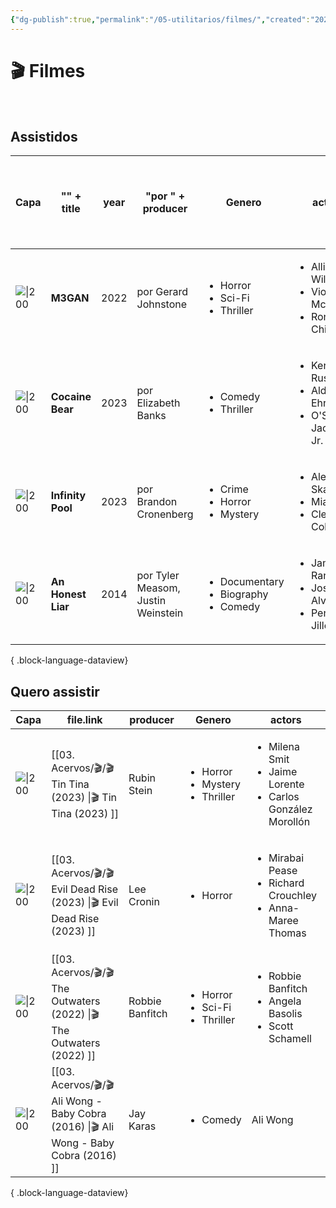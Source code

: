 ```yaml
---
{"dg-publish":true,"permalink":"/05-utilitarios/filmes/","created":"2023-03-15T15:08:44.404-03:00","updated":"2023-03-16T09:15:24.729-03:00"}
---
```


# 🎬 Filmes
<br>

## Assistidos<br>
| Capa                                                                                                                                         | "<b>" + title     | year | "por " + producer                  | Genero                                                         | actors                                                                             | "Minha nota: " + personalRating + " <br>Assistido em:   "+ lastWatched |
| -------------------------------------------------------------------------------------------------------------------------------------------- | ----------------- | ---- | ---------------------------------- | -------------------------------------------------------------- | ---------------------------------------------------------------------------------- | ---------------------------------------------------------------------- |
| ![\|200](https://m.media-amazon.com/images/M/MV5BMDk4MTdhYzEtODk3OS00ZDBjLWFhNTQtMDI2ODdjNzQzZTA3XkEyXkFqcGdeQXVyMjMxOTE0ODA@._V1_SX300.jpg) | <b>M3GAN          | 2022 | por Gerard Johnstone               | <ul><li>Horror</li><li>Sci-Fi</li><li>Thriller</li></ul>       | <ul><li>Allison Williams</li><li>Violet McGraw</li><li>Ronny Chieng</li></ul>      | Minha nota: 6 <br>Assistido em:   15/03/2023                           |
| ![\|200](https://m.media-amazon.com/images/M/MV5BODAwZDQ5ZjEtZDI1My00MTFiLTg0ZjUtOGE2YTBkOTdjODFhXkEyXkFqcGdeQXVyODE5NzE3OTE@._V1_SX300.jpg) | <b>Cocaine Bear   | 2023 | por Elizabeth Banks                | <ul><li>Comedy</li><li>Thriller</li></ul>                      | <ul><li>Keri Russell</li><li>Alden Ehrenreich</li><li>O'Shea Jackson Jr.</li></ul> | Minha nota: 8.2 <br>Assistido em:   03/2023                            |
| ![\|200](https://m.media-amazon.com/images/M/MV5BZDQxZTY0ZDItY2Y0Yy00OTIzLTkwYTgtNmNkODhiYTk4MzUwXkEyXkFqcGdeQXVyODE5NzE3OTE@._V1_SX300.jpg) | <b>Infinity Pool  | 2023 | por Brandon Cronenberg             | <ul><li>Crime</li><li>Horror</li><li>Mystery</li></ul>         | <ul><li>Alexander Skarsgård</li><li>Mia Goth</li><li>Cleopatra Coleman</li></ul>   | Minha nota: 7 <br>Assistido em:   02/2023                              |
| ![\|200](https://m.media-amazon.com/images/M/MV5BNjAyMzEzMjAwNV5BMl5BanBnXkFtZTgwNjg4NjIzMjE@._V1_SX300.jpg)                                 | <b>An Honest Liar | 2014 | por Tyler Measom, Justin Weinstein | <ul><li>Documentary</li><li>Biography</li><li>Comedy</li></ul> | <ul><li>James Randi</li><li>José Alvarez</li><li>Penn Jillette</li></ul>           | Minha nota: 9 <br>Assistido em:   22/02/2023                           |

{ .block-language-dataview}

## Quero assistir<br>
| Capa                                                                                                                                         | file.link                                                                                | producer        | Genero                                                    | actors                                                                               |
| -------------------------------------------------------------------------------------------------------------------------------------------- | ---------------------------------------------------------------------------------------- | --------------- | --------------------------------------------------------- | ------------------------------------------------------------------------------------ |
| ![\|200](https://m.media-amazon.com/images/M/MV5BOTM1NjZjZDctZGFmZC00YzkzLWE0NjEtNWE2M2E2ZDU3N2FkXkEyXkFqcGdeQXVyMTYzMDUzNjEw._V1_SX300.jpg) | [[03. Acervos/🎬/🎬 Tin  Tina (2023) \|🎬 Tin  Tina (2023) ]]                         | Rubin Stein     | <ul><li>Horror</li><li>Mystery</li><li>Thriller</li></ul> | <ul><li>Milena Smit</li><li>Jaime Lorente</li><li>Carlos González Morollón</li></ul> |
| ![\|200](https://m.media-amazon.com/images/M/MV5BMmZiN2VmMjktZDE5OC00ZWRmLWFlMmEtYWViMTY4NjM3ZmNkXkEyXkFqcGdeQXVyMTI2MTc2ODM3._V1_SX300.jpg) | [[03. Acervos/🎬/🎬 Evil Dead Rise (2023) \|🎬 Evil Dead Rise (2023) ]]               | Lee Cronin      | <ul><li>Horror</li></ul>                                  | <ul><li>Mirabai Pease</li><li>Richard Crouchley</li><li>Anna-Maree Thomas</li></ul>  |
| ![\|200](https://m.media-amazon.com/images/M/MV5BNjg3OTcxOTQtZjMwNS00MzZkLTlkYzgtMTcyZjg4NTRkZTA0XkEyXkFqcGdeQXVyMTI1MDUzMzkz._V1_SX300.jpg) | [[03. Acervos/🎬/🎬 The Outwaters (2022) \|🎬 The Outwaters (2022) ]]                 | Robbie Banfitch | <ul><li>Horror</li><li>Sci-Fi</li><li>Thriller</li></ul>  | <ul><li>Robbie Banfitch</li><li>Angela Basolis</li><li>Scott Schamell</li></ul>      |
| ![\|200](https://m.media-amazon.com/images/M/MV5BOWZmODIxMDEtZGY1My00OGEyLWE3NTQtN2Y4MTFkMzdlMTc4XkEyXkFqcGdeQXVyNjcwNDI1MDk@._V1_SX300.jpg) | [[03. Acervos/🎬/🎬 Ali Wong - Baby Cobra (2016) \|🎬 Ali Wong - Baby Cobra (2016) ]] | Jay Karas       | <ul><li>Comedy</li></ul>                                  | Ali Wong                                                                             |

{ .block-language-dataview}




